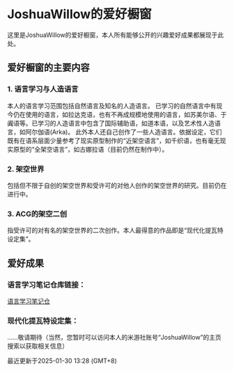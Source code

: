 # JoshuaWillow的爱好橱窗

这里是JoshuaWillow的爱好橱窗，本人所有能够公开的兴趣爱好成果都展现于此处。

## 爱好橱窗的主要内容

### 1. 语言学习与人造语言
本人的语言学习范围包括自然语言及知名的人造语言。
已学习的自然语言中有现今仍在使用的语言，如拉达克语，也有不再成规模地使用的语言，如苏美尔语、于阗语等。已学习的人造语言中包含了国际辅助语，如道本语，以及艺术性人造语言，如阿尔伽语(Arka)。
此外本人还自己创作了一些人造语言。依据设定，它们既有在语系层面少量参考了现实原型制作的“近架空语言”，如千织语，也有毫无现实原型的“全架空语言”，如古娜拉语（目前仍然在制作中）。
### 2. 架空世界
包括但不限于自创的架空世界和受许可的对他人创作的架空世界的研究。目前仍在进行中。
### 3. ACG的架空二创
指受许可的对有名的架空世界的二次创作。本人最得意的作品即是“现代化提瓦特设定集”。

## 爱好成果

### 语言学习笔记仓库链接：
[语言学习笔记仓](wseriesy.github.io/multilang-resources/)
### 现代化提瓦特设定集：
……敬请期待（当然，您暂时可以访问本人的米游社账号“JoshuaWillow”的主页搜索以获取相关信息）

最近更新于2025-01-30 13:28 (GMT+8)
